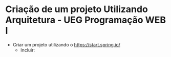 # Criação de um projeto Utilizando Arquitetura - UEG Programação WEB I

* Criar um projeto utilizando o https://start.spring.io/
  * Incluir:
